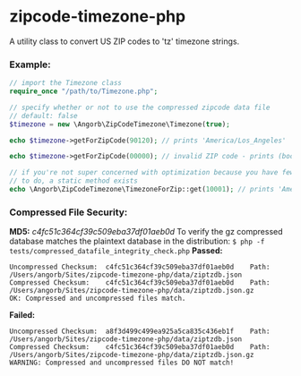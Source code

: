 # zipcode-timezone-php
 A utility class to convert US ZIP codes to 'tz' timezone strings.

### Example:
```php
// import the Timezone class
require_once "/path/to/Timezone.php";

// specify whether or not to use the compressed zipcode data file
// default: false
$timezone = new \Angorb\ZipCodeTimezone\Timezone(true);

echo $timezone->getForZipCode(90120); // prints 'America/Los_Angeles'

echo $timezone->getForZipCode(00000); // invalid ZIP code - prints (bool) 'false' 

// if you're not super concerned with optimization because you have few lookups
// to do, a static method exists
echo \Angorb\ZipCodeTimezone\TimezoneForZip::get(10001); // prints 'America/New_York'
```
### Compressed File Security:
**MD5:** *c4fc51c364cf39c509eba37df01aeb0d*
To verify the gz compressed database matches the plaintext database in the distribution: ``$ php -f tests/compressed_datafile_integrity_check.php``
**Passed:**
```
Uncompressed Checksum:  c4fc51c364cf39c509eba37df01aeb0d    Path: /Users/angorb/Sites/zipcode-timezone-php/data/ziptzdb.json
Compressed Checksum:    c4fc51c364cf39c509eba37df01aeb0d    Path: /Users/angorb/Sites/zipcode-timezone-php/data/ziptzdb.json.gz
OK: Compressed and uncompressed files match.
```
**Failed:**
```
Uncompressed Checksum:  a8f3d499c499ea925a5ca835c436eb1f    Path: /Users/angorb/Sites/zipcode-timezone-php/data/ziptzdb.json
Compressed Checksum:    c4fc51c364cf39c509eba37df01aeb0d    Path: /Users/angorb/Sites/zipcode-timezone-php/data/ziptzdb.json.gz
WARNING: Compressed and uncompressed files DO NOT match!
```